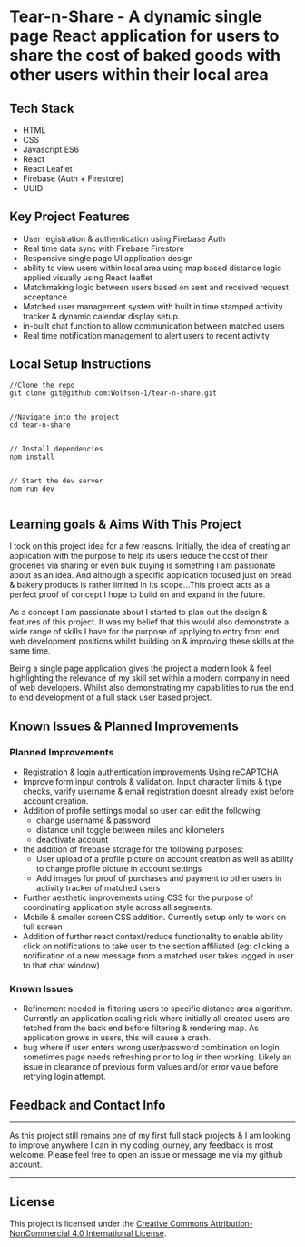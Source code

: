 # Tear-n-Share - A dynamic single page React application for users to share the cost of baked goods with other users within their local area

## Tech Stack

- HTML
- CSS
- Javascript ES6
- React
- React Leaflet
- Firebase (Auth + Firestore)
- UUID


## Key Project Features


- User registration & authentication using Firebase Auth
- Real time data sync with Firebase Firestore
- Responsive single page UI application design
- ability to view users within local area using map based distance logic applied visually using React leaflet
- Matchmaking logic between users based on sent and received request acceptance
- Matched user management system with built in time stamped activity tracker & dynamic calendar display setup.
- in-built chat function to allow communication between matched users
- Real time notification management to alert users to recent activity


## Local Setup Instructions


```
//Clone the repo
git clone git@github.com:Wolfson-1/tear-n-share.git


//Navigate into the project
cd tear-n-share


// Install dependencies
npm install


// Start the dev server
npm run dev


```


## Learning goals & Aims With This Project


I took on this project idea for a few reasons. Initially, the idea of creating an application with the purpose to help its users reduce the cost of their groceries via sharing or even bulk buying is something I am passionate about as an idea. And although a specific application focused just on bread & bakery products is rather limited in its scope...This project acts as a perfect proof of concept I hope to build on and expand in the future. 


As a concept I am passionate about I started to plan out the design & features of this project. It was my belief that this would also demonstrate a wide range of skills I have for the purpose of applying to entry front end web development positions whilst building on & improving these skills at the same time.


Being a single page application gives the project a modern look & feel highlighting the relevance of my skill set within a modern company in need of web developers. Whilst also demonstrating my capabilities to run the end to end development of a full stack user based project.


## Known Issues & Planned Improvements


### Planned Improvements

- Registration & login authentication improvements Using reCAPTCHA
- Improve form input controls & validation. Input character limits & type checks, varify username & email registration doesnt already exist before account creation.
- Addition of profile settings modal so user can edit the following: 
   - change username & password
   - distance unit toggle between miles and kilometers
   - deactivate account
- the addition of firebase storage for the following purposes:
   - User upload of a profile picture on account creation as well as ability to change profile picture in account settings
   - Add images for proof of purchases and payment to other users in activity tracker of matched users
- Further aesthetic improvements using CSS for the purpose of coordinating application style across all segments.
- Mobile & smaller screen CSS addition. Currently setup only to work on full screen 
- Addition of further react context/reduce functionality to enable ability click on notifications to take user to the section affiliated (eg: clicking a notification of a new message from a matched user takes logged in user to that chat window)


### Known Issues


- Refinement needed in filtering users to specific distance area algorithm. Currently an application scaling risk where initially all created users are fetched from the back end before filtering & rendering map. As application grows in users, this will cause a crash.
- bug where if user enters wrong user/password combination on login sometimes page needs refreshing prior to log in then working. Likely an issue in clearance of previous form values and/or error value before retrying login attempt.


## Feedback and Contact Info


---


As this project still remains one of my first full stack projects & I am looking to improve anywhere I can in my coding journey, any feedback is most welcome. Please feel free to open an issue or message me via my github account.


---


## License


This project is licensed under the [Creative Commons Attribution-NonCommercial 4.0 International License](https://creativecommons.org/licenses/by-nc/4.0/).